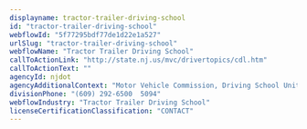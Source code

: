 ```yaml
---
displayname: tractor-trailer-driving-school
id: "tractor-trailer-driving-school"
webflowId: "5f77295bdf77de1d22e1a527"
urlSlug: "tractor-trailer-driving-school"
webflowName: "Tractor Trailer Driving School"
callToActionLink: "http://state.nj.us/mvc/drivertopics/cdl.htm"
callToActionText: ""
agencyId: njdot
agencyAdditionalContext: "Motor Vehicle Commission, Driving School Unit"
divisionPhone: "(609) 292-6500  5094"
webflowIndustry: "Tractor Trailer Driving School"
licenseCertificationClassification: "CONTACT"
---
```


